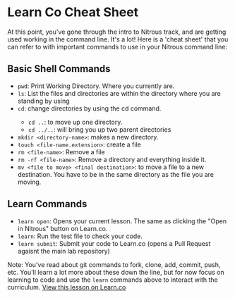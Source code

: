 
# Learn Co Cheat Sheet

At this point, you've gone through the intro to Nitrous track, and are getting used working in the command line. It's a lot! Here is a 'cheat sheet' that you can refer to with important commands to use in your Nitrous command line:

## Basic Shell Commands

+ `pwd`: Print Working Directory. Where you currently are.
+ `ls`: List the files and directories are within the directory where you are standing by using
+ `cd`: change directories by using the cd <directory-name> command.
  + `cd ..`: to move up one directory.
  + `cd ../..`: will bring you up two parent directories
+ `mkdir <directory-name>`: makes a new directory.
+ `touch <file-name.extension>`: create a file
+ `rm <file-name>`: Remove a file
+ `rm -rf <file-name>`: Remove a directory and everything inside it.
+ `mv <file to move> <final destination>`: to move a file to a new destination. You have to be in the same directory as the file you are moving.


## Learn Commands

+ `learn open`: Opens your current lesson. The same as clicking the "Open in Nitrous" button on Learn.co.
+ `learn`: Run the test file to check your code.
+ `learn submit`: Submit your code to Learn.co (opens a Pull Request agaisnt the main lab repository)

Note: You've read about git commands to fork, clone, add, commit, push, etc. You'll learn a lot more about these down the line, but for now focus on learning to code and use the `learn` commands above to interact with the curriculum.
<a href='https://learn.co/lessons/learn-co-sheet-sheet' data-visibility='hidden'>View this lesson on Learn.co</a>
